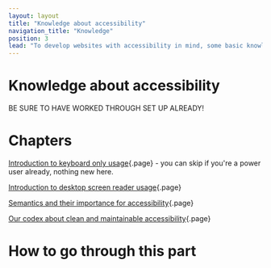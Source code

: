 ```yaml
---
layout: layout
title: "Knowledge about accessibility"
navigation_title: "Knowledge"
position: 3
lead: "To develop websites with accessibility in mind, some basic knowledge about the required tools and techniques is needed. In this 3rd part of this guide, the Knowledge part, you get acquainted with various important topics of rather theoretical nature. It will prepare you to dive into the world of accessible website development!"
---
```


# Knowledge about accessibility

BE SURE TO HAVE WORKED THROUGH SET UP ALREADY!

# Chapters

[Introduction to keyboard only usage](/knowledge/keyboard-only){.page} - you can skip if you're a power user already, nothing new here.

[Introduction to desktop screen reader usage](/knowledge/desktop-screen-readers){.page}

[Semantics and their importance for accessibility](/knowledge/semantics){.page}

[Our codex about clean and maintainable accessibility](/knowledge/codex){.page}

# How to go through this part